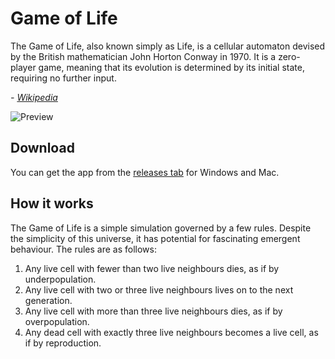 # Game of Life

The Game of Life, also known simply as Life, is a cellular automaton devised by the British mathematician John Horton Conway in 1970. It is a zero-player game, meaning that its evolution is determined by its initial state, requiring no further input.

*- [Wikipedia](https://en.wikipedia.org/wiki/Conway's_Game_of_Life)*

![Preview](/assets/preview.gif)

## Download
You can get the app from the [releases tab](https://github.com/DarylPinto/game-of-life/releases) for Windows and Mac.

## How it works
The Game of Life is a simple simulation governed by a few rules. Despite the simplicity of this universe, it has potential for fascinating emergent behaviour. The rules are as follows:

1. Any live cell with fewer than two live neighbours dies, as if by underpopulation.
2. Any live cell with two or three live neighbours lives on to the next generation.
3. Any live cell with more than three live neighbours dies, as if by overpopulation.
4. Any dead cell with exactly three live neighbours becomes a live cell, as if by reproduction.
